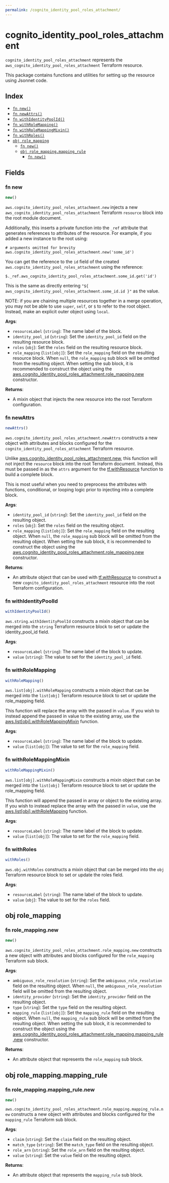 ```yaml
---
permalink: /cognito_identity_pool_roles_attachment/
---
```


# cognito_identity_pool_roles_attachment

`cognito_identity_pool_roles_attachment` represents the `aws_cognito_identity_pool_roles_attachment` Terraform resource.



This package contains functions and utilities for setting up the resource using Jsonnet code.


## Index

* [`fn new()`](#fn-new)
* [`fn newAttrs()`](#fn-newattrs)
* [`fn withIdentityPoolId()`](#fn-withidentitypoolid)
* [`fn withRoleMapping()`](#fn-withrolemapping)
* [`fn withRoleMappingMixin()`](#fn-withrolemappingmixin)
* [`fn withRoles()`](#fn-withroles)
* [`obj role_mapping`](#obj-role_mapping)
  * [`fn new()`](#fn-role_mappingnew)
  * [`obj role_mapping.mapping_rule`](#obj-role_mappingmapping_rule)
    * [`fn new()`](#fn-role_mappingmapping_rulenew)

## Fields

### fn new

```ts
new()
```


`aws.cognito_identity_pool_roles_attachment.new` injects a new `aws_cognito_identity_pool_roles_attachment` Terraform `resource`
block into the root module document.

Additionally, this inserts a private function into the `_ref` attribute that generates references to attributes of the
resource. For example, if you added a new instance to the root using:

    # arguments omitted for brevity
    aws.cognito_identity_pool_roles_attachment.new('some_id')

You can get the reference to the `id` field of the created `aws.cognito_identity_pool_roles_attachment` using the reference:

    $._ref.aws_cognito_identity_pool_roles_attachment.some_id.get('id')

This is the same as directly entering `"${ aws_cognito_identity_pool_roles_attachment.some_id.id }"` as the value.

NOTE: if you are chaining multiple resources together in a merge operation, you may not be able to use `super`, `self`,
or `$` to refer to the root object. Instead, make an explicit outer object using `local`.

**Args**:
  - `resourceLabel` (`string`): The name label of the block.
  - `identity_pool_id` (`string`): Set the `identity_pool_id` field on the resulting resource block.
  - `roles` (`obj`): Set the `roles` field on the resulting resource block.
  - `role_mapping` (`list[obj]`): Set the `role_mapping` field on the resulting resource block. When `null`, the `role_mapping` sub block will be omitted from the resulting object. When setting the sub block, it is recommended to construct the object using the [aws.cognito_identity_pool_roles_attachment.role_mapping.new](#fn-role_mappingnew) constructor.

**Returns**:
- A mixin object that injects the new resource into the root Terraform configuration.


### fn newAttrs

```ts
newAttrs()
```


`aws.cognito_identity_pool_roles_attachment.newAttrs` constructs a new object with attributes and blocks configured for the `cognito_identity_pool_roles_attachment`
Terraform resource.

Unlike [aws.cognito_identity_pool_roles_attachment.new](#fn-new), this function will not inject the `resource`
block into the root Terraform document. Instead, this must be passed in as the `attrs` argument for the
[tf.withResource](https://github.com/tf-libsonnet/core/tree/main/docs#fn-withresource) function to build a complete block.

This is most useful when you need to preprocess the attributes with functions, conditional, or looping logic prior to
injecting into a complete block.

**Args**:
  - `identity_pool_id` (`string`): Set the `identity_pool_id` field on the resulting object.
  - `roles` (`obj`): Set the `roles` field on the resulting object.
  - `role_mapping` (`list[obj]`): Set the `role_mapping` field on the resulting object. When `null`, the `role_mapping` sub block will be omitted from the resulting object. When setting the sub block, it is recommended to construct the object using the [aws.cognito_identity_pool_roles_attachment.role_mapping.new](#fn-role_mappingnew) constructor.

**Returns**:
  - An attribute object that can be used with [tf.withResource](https://github.com/tf-libsonnet/core/tree/main/docs#fn-withresource) to construct a new `cognito_identity_pool_roles_attachment` resource into the root Terraform configuration.


### fn withIdentityPoolId

```ts
withIdentityPoolId()
```

`aws.string.withIdentityPoolId` constructs a mixin object that can be merged into the `string`
Terraform resource block to set or update the identity_pool_id field.



**Args**:
  - `resourceLabel` (`string`): The name label of the block to update.
  - `value` (`string`): The value to set for the `identity_pool_id` field.


### fn withRoleMapping

```ts
withRoleMapping()
```

`aws.list[obj].withRoleMapping` constructs a mixin object that can be merged into the `list[obj]`
Terraform resource block to set or update the role_mapping field.

This function will replace the array with the passed in `value`. If you wish to instead append the
passed in value to the existing array, use the [aws.list[obj].withRoleMappingMixin](TODO) function.


**Args**:
  - `resourceLabel` (`string`): The name label of the block to update.
  - `value` (`list[obj]`): The value to set for the `role_mapping` field.


### fn withRoleMappingMixin

```ts
withRoleMappingMixin()
```

`aws.list[obj].withRoleMappingMixin` constructs a mixin object that can be merged into the `list[obj]`
Terraform resource block to set or update the role_mapping field.

This function will append the passed in array or object to the existing array. If you wish
to instead replace the array with the passed in `value`, use the [aws.list[obj].withRoleMapping](TODO)
function.


**Args**:
  - `resourceLabel` (`string`): The name label of the block to update.
  - `value` (`list[obj]`): The value to set for the `role_mapping` field.


### fn withRoles

```ts
withRoles()
```

`aws.obj.withRoles` constructs a mixin object that can be merged into the `obj`
Terraform resource block to set or update the roles field.



**Args**:
  - `resourceLabel` (`string`): The name label of the block to update.
  - `value` (`obj`): The value to set for the `roles` field.


## obj role_mapping



### fn role_mapping.new

```ts
new()
```


`aws.cognito_identity_pool_roles_attachment.role_mapping.new` constructs a new object with attributes and blocks configured for the `role_mapping`
Terraform sub block.



**Args**:
  - `ambiguous_role_resolution` (`string`): Set the `ambiguous_role_resolution` field on the resulting object. When `null`, the `ambiguous_role_resolution` field will be omitted from the resulting object.
  - `identity_provider` (`string`): Set the `identity_provider` field on the resulting object.
  - `type` (`string`): Set the `type` field on the resulting object.
  - `mapping_rule` (`list[obj]`): Set the `mapping_rule` field on the resulting object. When `null`, the `mapping_rule` sub block will be omitted from the resulting object. When setting the sub block, it is recommended to construct the object using the [aws.cognito_identity_pool_roles_attachment.role_mapping.mapping_rule.new](#fn-role_mappingmapping_rulenew) constructor.

**Returns**:
  - An attribute object that represents the `role_mapping` sub block.


## obj role_mapping.mapping_rule



### fn role_mapping.mapping_rule.new

```ts
new()
```


`aws.cognito_identity_pool_roles_attachment.role_mapping.mapping_rule.new` constructs a new object with attributes and blocks configured for the `mapping_rule`
Terraform sub block.



**Args**:
  - `claim` (`string`): Set the `claim` field on the resulting object.
  - `match_type` (`string`): Set the `match_type` field on the resulting object.
  - `role_arn` (`string`): Set the `role_arn` field on the resulting object.
  - `value` (`string`): Set the `value` field on the resulting object.

**Returns**:
  - An attribute object that represents the `mapping_rule` sub block.
